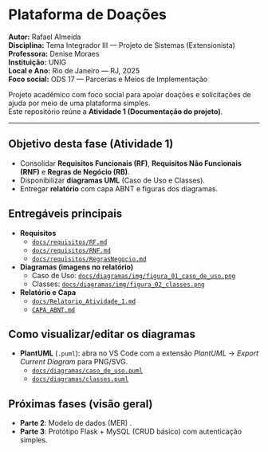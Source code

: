 
# Plataforma de Doações

**Autor:** Rafael Almeida  
**Disciplina:** Tema Integrador III — Projeto de Sistemas (Extensionista)  
**Professora:** Denise Moraes  
**Instituição:** UNIG  
**Local e Ano:** Rio de Janeiro — RJ, 2025  
**Foco social:** ODS 17 — Parcerias e Meios de Implementação

Projeto acadêmico com foco social para apoiar doações e solicitações de ajuda por meio de uma plataforma simples.  
Este repositório reúne a **Atividade 1 (Documentação do projeto)**.

---

## Objetivo desta fase (Atividade 1)
- Consolidar **Requisitos Funcionais (RF)**, **Requisitos Não Funcionais (RNF)** e **Regras de Negócio (RB)**.  
- Disponibilizar **diagramas UML** (Caso de Uso e Classes).  
- Entregar **relatório** com capa ABNT e figuras dos diagramas.

## Entregáveis principais
- **Requisitos**
  - [`docs/requisitos/RF.md`](docs/requisitos/RF.md)
  - [`docs/requisitos/RNF.md`](docs/requisitos/RNF.md)
  - [`docs/requisitos/RegrasNegocio.md`](docs/requisitos/RegrasNegocio.md)
- **Diagramas (imagens no relatório)**
  - Caso de Uso: [`docs/diagramas/img/figura_01_caso_de_uso.png`](docs/diagramas/img/figura_01_caso_de_uso.png)
  - Classes: [`docs/diagramas/img/figura_02_classes.png`](docs/diagramas/img/figura_02_classes.png)
- **Relatório e Capa**
  - [`docs/Relatorio_Atividade_1.md`](docs/Relatorio_Atividade_1.md)
  - [`CAPA_ABNT.md`](CAPA_ABNT.md)

## Como visualizar/editar os diagramas
- **PlantUML** (`.puml`): abra no VS Code com a extensão *PlantUML* → *Export Current Diagram* para PNG/SVG.
  - [`docs/diagramas/caso_de_uso.puml`](docs/diagramas/caso_de_uso.puml)
  - [`docs/diagramas/classes.puml`](docs/diagramas/classes.puml)

## Próximas fases (visão geral)
- **Parte 2**: Modelo de dados (MER) .  
- **Parte 3**: Protótipo Flask + MySQL (CRUD básico) com autenticação simples.


